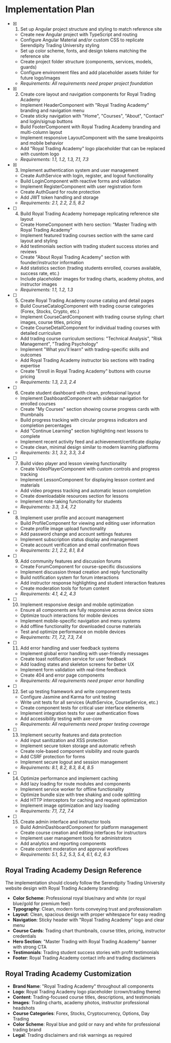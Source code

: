 # Implementation Plan

- [x] 1. Set up Angular project structure and styling to match reference site
  - Create new Angular project with TypeScript and routing
  - Configure Angular Material and/or custom CSS to replicate Serendipity Trading University styling
  - Set up color scheme, fonts, and design tokens matching the reference site
  - Create project folder structure (components, services, models, guards)
  - Configure environment files and add placeholder assets folder for future logo/images
  - _Requirements: All requirements need proper project foundation_

- [x] 2. Create core layout and navigation components for Royal Trading Academy
  - Implement HeaderComponent with "Royal Trading Academy" branding and navigation menu
  - Create sticky navigation with "Home", "Courses", "About", "Contact" and login/signup buttons
  - Build FooterComponent with Royal Trading Academy branding and multi-column layout
  - Implement responsive LayoutComponent with the same breakpoints and mobile behavior
  - Add "Royal Trading Academy" logo placeholder that can be replaced with cusntom logo
  - _Requirements: 1.1, 1.2, 1.3, 7.1, 7.3_

- [x] 3. Implement authentication system and user management
  - Create AuthService with login, register, and logout functionality
  - Build LoginComponent with reactive forms and validation
  - Implement RegisterComponent with user registration form
  - Create AuthGuard for route protection
  - Add JWT token handling and storage
  - _Requirements: 2.1, 2.2, 2.5, 8.2_

- [ ] 4. Build Royal Trading Academy homepage replicating reference site layout
  - Create HomeComponent with hero section: "Master Trading with Royal Trading Academy"
  - Implement featured trading courses section with the same card layout and styling
  - Add testimonials section with trading student success stories and reviews
  - Create "About Royal Trading Academy" section with founder/instructor information
  - Add statistics section (trading students enrolled, courses available, success rate, etc.)
  - Include placeholder images for trading charts, academy photos, and instructor images
  - _Requirements: 1.1, 1.2, 1.3_

- [ ] 5. Create Royal Trading Academy course catalog and detail pages
  - Build CourseCatalogComponent with trading course categories (Forex, Stocks, Crypto, etc.)
  - Implement CourseCardComponent with trading course styling: chart images, course titles, pricing
  - Create CourseDetailComponent for individual trading courses with detailed curriculum
  - Add trading course curriculum sections: "Technical Analysis", "Risk Management", "Trading Psychology"
  - Implement "What you'll learn" with trading-specific skills and outcomes
  - Add Royal Trading Academy instructor bio sections with trading expertise
  - Create "Enroll in Royal Trading Academy" buttons with course pricing
  - _Requirements: 1.3, 2.3, 2.4_

- [ ] 6. Create student dashboard with clean, professional layout
  - Implement DashboardComponent with sidebar navigation for enrolled courses
  - Create "My Courses" section showing course progress cards with thumbnails
  - Build progress tracking with circular progress indicators and completion percentages
  - Add "Continue Learning" section highlighting next lessons to complete
  - Implement recent activity feed and achievement/certificate display
  - Create clean, minimal design similar to modern learning platforms
  - _Requirements: 3.1, 3.2, 3.3, 3.4_

- [ ] 7. Build video player and lesson viewing functionality
  - Create VideoPlayerComponent with custom controls and progress tracking
  - Implement LessonComponent for displaying lesson content and materials
  - Add video progress tracking and automatic lesson completion
  - Create downloadable resources section for lessons
  - Implement note-taking functionality for students
  - _Requirements: 3.3, 3.4, 7.2_

- [ ] 8. Implement user profile and account management
  - Build ProfileComponent for viewing and editing user information
  - Create profile image upload functionality
  - Add password change and account settings features
  - Implement subscription status display and management
  - Create account verification and email confirmation flows
  - _Requirements: 2.1, 2.2, 8.1, 8.4_

- [ ] 9. Add community features and discussion forums
  - Create ForumComponent for course-specific discussions
  - Implement discussion thread creation and reply functionality
  - Build notification system for forum interactions
  - Add instructor response highlighting and student interaction features
  - Create moderation tools for forum content
  - _Requirements: 4.1, 4.2, 4.3_

- [ ] 10. Implement responsive design and mobile optimization
  - Ensure all components are fully responsive across device sizes
  - Optimize touch interactions for mobile devices
  - Implement mobile-specific navigation and menu systems
  - Add offline functionality for downloaded course materials
  - Test and optimize performance on mobile devices
  - _Requirements: 7.1, 7.2, 7.3, 7.4_

- [ ] 11. Add error handling and user feedback systems
  - Implement global error handling with user-friendly messages
  - Create toast notification service for user feedback
  - Add loading states and skeleton screens for better UX
  - Implement form validation with real-time feedback
  - Create 404 and error page components
  - _Requirements: All requirements need proper error handling_

- [ ] 12. Set up testing framework and write component tests
  - Configure Jasmine and Karma for unit testing
  - Write unit tests for all services (AuthService, CourseService, etc.)
  - Create component tests for critical user interface elements
  - Implement integration tests for user authentication flows
  - Add accessibility testing with axe-core
  - _Requirements: All requirements need proper testing coverage_

- [ ] 13. Implement security features and data protection
  - Add input sanitization and XSS protection
  - Implement secure token storage and automatic refresh
  - Create role-based component visibility and route guards
  - Add CSRF protection for forms
  - Implement secure logout and session management
  - _Requirements: 8.1, 8.2, 8.3, 8.4, 8.5_

- [ ] 14. Optimize performance and implement caching
  - Add lazy loading for route modules and components
  - Implement service worker for offline functionality
  - Optimize bundle size with tree shaking and code splitting
  - Add HTTP interceptors for caching and request optimization
  - Implement image optimization and lazy loading
  - _Requirements: 7.1, 7.2, 7.4_

- [ ] 15. Create admin interface and instructor tools
  - Build AdminDashboardComponent for platform management
  - Create course creation and editing interfaces for instructors
  - Implement user management tools for administrators
  - Add analytics and reporting components
  - Create content moderation and approval workflows
  - _Requirements: 5.1, 5.2, 5.3, 5.4, 6.1, 6.2, 6.3_
## Royal Trading Academy Design Reference

The implementation should closely follow the Serendipity Trading University website design with Royal Trading Academy branding:
- **Color Scheme**: Professional royal blue/navy and white (or royal blue/gold for premium feel)
- **Typography**: Clean, modern fonts conveying trust and professionalism
- **Layout**: Clean, spacious design with proper whitespace for easy reading
- **Navigation**: Sticky header with "Royal Trading Academy" logo and clear menu
- **Course Cards**: Trading chart thumbnails, course titles, pricing, instructor credentials
- **Hero Section**: "Master Trading with Royal Trading Academy" banner with strong CTA
- **Testimonials**: Trading student success stories with profit testimonials
- **Footer**: Royal Trading Academy contact info and trading disclaimers

## Royal Trading Academy Customization

- **Brand Name**: "Royal Trading Academy" throughout all components
- **Logo**: Royal Trading Academy logo placeholder (crown/trading theme)
- **Content**: Trading-focused course titles, descriptions, and testimonials
- **Images**: Trading charts, academy photos, instructor professional headshots
- **Course Categories**: Forex, Stocks, Cryptocurrency, Options, Day Trading
- **Color Scheme**: Royal blue and gold or navy and white for professional trading brand
- **Legal**: Trading disclaimers and risk warnings as required